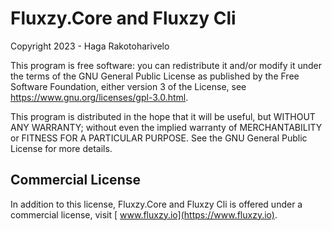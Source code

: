 # Fluxzy.Core and Fluxzy Cli

Copyright 2023 - Haga Rakotoharivelo

This program is free software: you can redistribute it and/or modify it 
under the terms of the GNU  General Public License as published by the 
Free Software Foundation, either version 3 of the License, see 
https://www.gnu.org/licenses/gpl-3.0.html.

This program is distributed in the hope that it will be useful, but WITHOUT 
ANY WARRANTY; without even the implied warranty of MERCHANTABILITY or FITNESS 
FOR A PARTICULAR PURPOSE. See the GNU General Public License for more details.


## Commercial License

In addition to this license, Fluxzy.Core and Fluxzy Cli is offered under a commercial license, visit [ www.fluxzy.io](https://www.fluxzy.io).
